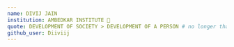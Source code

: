 ```yaml
---
name: DIVIJ JAIN  
institution: AMBEDKAR INSTITUTE 🚩 
quote: DEVELOPMENT OF SOCIETY > DEVELOPMENT OF A PERSON # no longer than 100 characters, avoid using quotes(") to guarantee the format remains the same.
github_user: Diiviij
---
```


